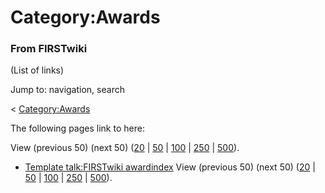 # Category:Awards

### From FIRSTwiki

(List of links)

Jump to: navigation, search

&lt; [Category:Awards](/index.php?title=Category:Awards&redirect=no
"Category:Awards" )  

The following pages link to here:

View (previous 50) (next 50)
([20](/index.php?title=Special:Whatlinkshere/Category:Awards&limit=20&from=0
"Special:Whatlinkshere/Category:Awards" ) |
[50](/index.php?title=Special:Whatlinkshere/Category:Awards&limit=50&from=0
"Special:Whatlinkshere/Category:Awards" ) |
[100](/index.php?title=Special:Whatlinkshere/Category:Awards&limit=100&from=0
"Special:Whatlinkshere/Category:Awards" ) |
[250](/index.php?title=Special:Whatlinkshere/Category:Awards&limit=250&from=0
"Special:Whatlinkshere/Category:Awards" ) |
[500](/index.php?title=Special:Whatlinkshere/Category:Awards&limit=500&from=0
"Special:Whatlinkshere/Category:Awards" )).

  * [Template talk:FIRSTwiki awardindex](Template_talk:FIRSTwiki_awardindex "Template talk:FIRSTwiki awardindex" )
View (previous 50) (next 50)
([20](/index.php?title=Special:Whatlinkshere/Category:Awards&limit=20&from=0
"Special:Whatlinkshere/Category:Awards" ) |
[50](/index.php?title=Special:Whatlinkshere/Category:Awards&limit=50&from=0
"Special:Whatlinkshere/Category:Awards" ) |
[100](/index.php?title=Special:Whatlinkshere/Category:Awards&limit=100&from=0
"Special:Whatlinkshere/Category:Awards" ) |
[250](/index.php?title=Special:Whatlinkshere/Category:Awards&limit=250&from=0
"Special:Whatlinkshere/Category:Awards" ) |
[500](/index.php?title=Special:Whatlinkshere/Category:Awards&limit=500&from=0
"Special:Whatlinkshere/Category:Awards" )).

